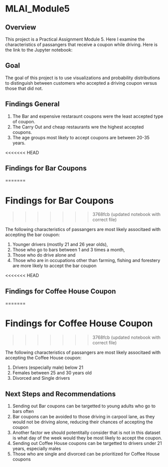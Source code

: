 # MLAI_Module5

## Overview
This project is a Practical Assignment Module 5. Here I examine the characteristics of passangers that receive a coupon while driving. 
Here is the link to the Jupyter notebook: 

## Goal
The goal of this project is to use visualizations and probability distributions to distinguish between customers who accepted a driving coupon versus those that did not.

## Findings General

1. The Bar and expensive restaraunt coupons were the least accepted type of coupon.
2. The Carry Out and cheap restaurants wre the highest accepted coupons.
2. The age groups most likely to accept coupons are between 20-35 years.

<<<<<<< HEAD
## Findings for Bar Coupons
=======
# Findings for Bar Coupons
>>>>>>> 3768fcb (updated notebook with correct file)

The following characteristics of passangers are most likely associtaed with accepting the bar coupon:

1. Younger drivers (mostlly 21 and 26 year olds),
2. Those who go to bars between 1 and 3 times a month,
3. Those who do drive alone and
4. Those who are in occupations other than farming, fishing and forestery are more likely to accept the bar coupon

<<<<<<< HEAD
## Findings for Coffee House Coupon
=======
# Findings for Coffee House Coupon
>>>>>>> 3768fcb (updated notebook with correct file)

The following characteristics of passangers are most likely associtaed with accepting the Coffee House coupon:

1. Drivers (especially male) below 21
3. Females between 25 and 30 years old 
4. Divorced and Single drivers 

## Next Steps and Recommendations

1. Sending out Bar coupons can be targetted to young adults who go to bars often
2. Bar coupons can be avoided to those driving in carpool lane, as they would not be driving alone, reducing their chances of accepting the coupon
3. Another factor we should potentitally consider that is not in this dataset is what day of the week would they be most likely to accept the coupon.
4. Sending out Coffee House coupons can be targetted to drivers under 21 years, especially males
5. Those who are single and divorced can be prioritized for Coffee House coupons

